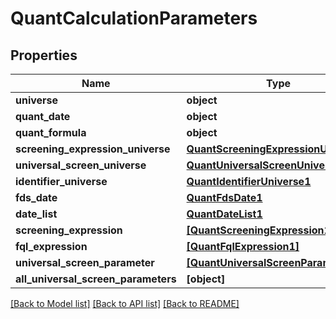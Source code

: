 # QuantCalculationParameters


## Properties
Name | Type | Description | Notes
------------ | ------------- | ------------- | -------------
**universe** | **object** |  | [optional] 
**quant_date** | **object** |  | [optional] 
**quant_formula** | **object** |  | [optional] 
**screening_expression_universe** | [**QuantScreeningExpressionUniverse1**](QuantScreeningExpressionUniverse1.md) |  | [optional] 
**universal_screen_universe** | [**QuantUniversalScreenUniverse1**](QuantUniversalScreenUniverse1.md) |  | [optional] 
**identifier_universe** | [**QuantIdentifierUniverse1**](QuantIdentifierUniverse1.md) |  | [optional] 
**fds_date** | [**QuantFdsDate1**](QuantFdsDate1.md) |  | [optional] 
**date_list** | [**QuantDateList1**](QuantDateList1.md) |  | [optional] 
**screening_expression** | [**[QuantScreeningExpression1]**](QuantScreeningExpression1.md) |  | [optional] 
**fql_expression** | [**[QuantFqlExpression1]**](QuantFqlExpression1.md) |  | [optional] 
**universal_screen_parameter** | [**[QuantUniversalScreenParameter1]**](QuantUniversalScreenParameter1.md) |  | [optional] 
**all_universal_screen_parameters** | **[object]** |  | [optional] 

[[Back to Model list]](../README.md#documentation-for-models) [[Back to API list]](../README.md#documentation-for-api-endpoints) [[Back to README]](../README.md)


